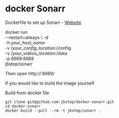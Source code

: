 # docker Sonarr

Dockerfile to set up Sonarr - [Website](https://sonarr.tv/)

docker run \
    --restart=always \ 
    -d \
    -h *your_host_name* \
    -v /*your_config_location*:/config  \
    -v /*your_videos_location*:/data\
     -p 8989:8989 \
     jbstep/sonarr
     
Then open http://<server>:8989/

If you would like to build the image yourself

Build from docker file

```
git clone git@github.com:jbstep/docker-sonarr.git
cd docker-sonarr
docker build --pull --rm -t jbstep/sonarr .
```

